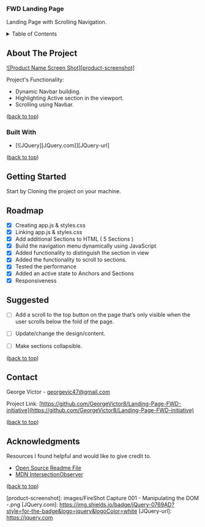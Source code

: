 
<a name="readme-top"></a>


<!-- PROJECT LOGO -->
<br />
<div class =".text-alight-center">
  <h3 class =".text-alight-center">FWD Landing Page</h3>
  <p class =".text-alight-center">
    Landing Page with Scrolling Navigation.
</div>



<!-- TABLE OF CONTENTS -->
<details>
  <summary>Table of Contents</summary>
  <ol>
    <li>
      <a href="#about-the-project">About The Project</a>
      <ul>
        <li><a href="#built-with">Built With</a></li>
      </ul>
    </li>
    <li>
      <a href="#getting-started">Getting Started</a>
    <li><a href="#roadmap">Roadmap</a></li>
    <li><a href="#suggested">Suggested</a></li> 
    <li><a href="#contact">Contact</a></li>
    <li><a href="#acknowledgments">Acknowledgments</a></li>
  </ol>
</details>


<!-- ABOUT THE PROJECT -->
## About The Project

[![Product Name Screen Shot][product-screenshot]](https://example.com)

Project's Functionality:

* Dynamic Navbar building.
* Highlighting Active section in the viewport.
* Scrolling using Navbar.

<p class ="text-alight-right">(<a href="#readme-top">back to top</a>)</p>


### Built With

* [![JQuery][JQuery.com]][JQuery-url]

<p class ="text-alight-right">(<a href="#readme-top">back to top</a>)</p>


<!-- GETTING STARTED -->
## Getting Started

Start by Cloning the project on your machine.

<!-- ROADMAP -->
## Roadmap

- [x] Creating app.js & styles.css
- [x] Linking app.js & styles.css
- [x] Add additional Sections to HTML ( 5 Sections )
- [x] Build the navigation menu dynamically using JavaScript
- [x] Added functionality to distinguish the section in view
- [x] Added the functionality to scroll to sections.
- [x] Tested the performance
- [x] Added an active state to Anchors and Sections
- [x] Responsiveness

## Suggested 
- [ ] Add a scroll to the top button on the page that’s only visible when the user scrolls below the fold of the page.
- [ ] Update/change the design/content.
- [ ] Make sections collapsible.


<p class ="text-alight-right">(<a href="#readme-top">back to top</a>)</p>

<!-- CONTACT -->
## Contact

George Victor - georgevic47@gmail.com

Project Link: [https://github.com/GeorgeVictor8/Landing-Page-FWD-initiative](https://github.com/GeorgeVictor8/Landing-Page-FWD-initiative)

<p class ="text-alight-right">(<a href="#readme-top">back to top</a>)</p>


<!-- ACKNOWLEDGMENTS -->
## Acknowledgments

Resources I found helpful and would like to give credit to.

* [Open Source Readme File](https://github.com/othneildrew/Best-README-Template#readme-top)
* [MDN IntersectionObserver](https://developer.mozilla.org/en-US/docs/Web/API/IntersectionObserver/observe)


<p class ="text-alight-right">(<a href="#readme-top">back to top</a>)</p>



<!-- MARKDOWN LINKS & IMAGES -->
[product-screenshot]: images/FireShot Capture 001 - Manipulating the DOM -.png
[JQuery.com]: https://img.shields.io/badge/jQuery-0769AD?style=for-the-badge&logo=jquery&logoColor=white
[JQuery-url]: https://jquery.com 
